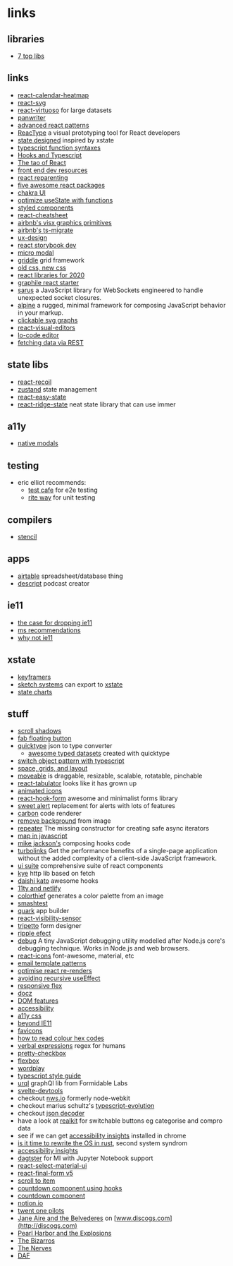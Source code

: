 # links

## libraries

- [7 top libs](https://betterprogramming.pub/top-7-libraries-for-blazingly-fast-reactjs-applications-c0069e87c8b7)

## links

- [react-calendar-heatmap](https://github.com/kevinsqi/react-calendar-heatmap)
- [react-svg](https://github.com/tanem/react-svg)
- [react-virtuoso](https://virtuoso.dev/) for large datasets
- [panwriter](https://github.com/mb21/panwriter)
- [advanced react patterns](https://javascript.plainenglish.io/5-advanced-react-patterns-a6b7624267a6)
- [ReacType](https://reactype.io/index.html) a visual prototyping tool for React developers
- [state designed](https://www.state-designer.com/) inspired by xstate
- [typescript function syntaxes](https://kentcdodds.com/blog/typescript-function-syntaxes)
- [Hooks and Typescript](https://medium.com/@steven_creates/how-to-use-react-hooks-usecontext-and-usereducer-with-typescript-f616067248dd)
- [The tao of React](https://alexkondov.com/tao-of-react/)
- [front end dev resources](https://github.com/developer-resources/frontend-development)
- [react reparenting](https://github.com/Paol-imi/react-reparenting)
- [five awesome react packages](https://medium.com/javascript-in-plain-english/five-awesome-react-packages-to-check-out-1ee42f2c19f7)
- [chakra UI](https://blog.bitsrc.io/review-of-chakra-ui-651157bdf43a)
- [optimize useState with functions](https://www.benmvp.com/blog/four-characters-optimize-react-component/)
- [styled components](https://medium.com/javascript-in-plain-english/the-modern-way-to-style-with-styled-components-c3c51b750b5f)
- [react-cheatsheet](https://dev.to/codeartistryio/the-react-cheatsheet-for-2020-real-world-examples-4hgg)
- [airbnb's visx graphics primitives](https://medium.com/airbnb-engineering/introducing-visx-from-airbnb-fd6155ac4658)
- [airbnb's ts-migrate](https://medium.com/airbnb-engineering/ts-migrate-a-tool-for-migrating-to-typescript-at-scale-cd23bfeb5cc)
- [ux-design](https://www.smashingmagazine.com/guides/ux-design/)
- [react storybook dev](https://www.smashingmagazine.com/2020/09/building-react-apps-storybook/)
- [micro modal](https://github.com/ghosh/Micromodal)
- [griddle](https://github.com/daveberning/griddle) grid framework
- [old css, new css ](https://eev.ee/blog/2020/02/01/old-css-new-css/)
- [react libraries for 2020](https://www.robinwieruch.de/react-libraries)
- [graphile react starter](https://github.com/graphile/starter)
- [sarus](https://sarus.anephenix.com/) a JavaScript library for WebSockets engineered to handle unexpected socket closures.
- [alpine](https://github.com/alpinejs/alpine) a rugged, minimal framework for composing JavaScript behavior in your markup.
- [clickable svg graphs](https://medium.com/weekly-webtips/how-to-make-clickable-dynamic-graphics-in-react-using-svg-22071f96623d)
- [react-visual-editors](https://blog.bitsrc.io/react-visual-editors-in-2020-de7759d5d592)
- [lo-code editor](https://www.appgyver.com/)
- [fetching data via REST](https://www.bitnative.com/2020/07/06/four-ways-to-fetch-data-in-react/)

## state libs

- [react-recoil](https://github.com/facebookexperimental/Recoil)
- [zustand](https://github.com/react-spring/zustand) state management
- [react-easy-state](https://github.com/RisingStack/react-easy-state)
- [react-ridge-state](https://github.com/web-ridge/react-ridge-state) neat state library that can use immer

## a11y

- [native modals](https://css-tricks.com/comparing-the-different-types-of-native-javascript-popups/)

## testing

- eric elliot recommends:
  - [test cafe](https://devexpress.github.io/testcafe/) for e2e testing
  - [rite way](https://github.com/ericelliott/riteway) for unit testing

## compilers

- [stencil](https://github.com/ionic-team/stencil)

## apps

- [airtable](https://airtable.com) spreadsheet/database thing
- [descript](https://www.descript.com/) podcast creator

## ie11

- [the case for dropping ie11](https://css-tricks.com/a-business-case-for-dropping-internet-explorer/)
- [ms recommendations](https://techcommunity.microsoft.com/t5/Windows-IT-Pro-Blog/The-perils-of-using-Internet-Explorer-as-your-default-browser/ba-p/331732)
- [why not ie11](https://death-to-ie11.netlify.com/)

## xstate

- [keyframers](https://codepen.io/team/keyframers/)
- [sketch systems](https://sketch.systems/) can export to [xstate](https://github.com/davidkpiano/xstate)
- [state charts](https://statecharts.github.io/)

## stuff

- [scroll shadows](https://css-scroll-shadows.now.sh/?bgColor=3a61a8&shadowColor=222222&pxSize=15)
- [fab floating button](https://dericgw.github.io/react-tiny-fab/)
- [quicktype](https://marketplace.visualstudio.com/items?itemName=quicktype.quicktype) json to type converter
  - [awesome typed datasets](https://github.com/typeguard/awesome-typed-datasets) created with quicktype
- [switch object pattern with typescript](https://maxburson.com/switch-object-pattern-with-typescript/)
- [space, grids, and layout](https://www.designsystems.com/space-grids-and-layouts/)
- [moveable](https://daybrush.com/moveable/) is draggable, resizable, scalable, rotatable, pinchable
- [react-tabulator](http://tabulator.info/) looks like it has grown up
- [animated icons](https://react.useanimations.com/)
- [react-hook-form](https://react-hook-form.com/) awesome and minimalist forms library
- [sweet alert](https://sweetalert2.github.io/) replacement for alerts with lots of features
- [carbon](https://github.com/carbon-app/carbon) code renderer
- [remove background](https://www.remove.bg/upload) from image
- [repeater](https://repeater.js.org/docs/quickstart) The missing constructor for creating safe async iterators
- [map in javascript](http://thecodebarbarian.com/the-80-20-guide-to-maps-in-javascript.html)
- [mike jackson's](https://github.com/mjackson/react-loop-2019) composing hooks code
- [turbolinks](https://github.com/turbolinks/turbolinks) Get the performance benefits of a single-page application without the added complexity of a client-side JavaScript framework.
- [ui suite](https://github.com/rsuite/rsuite) comprehensive suite of react components
- [kye](https://github.com/sindresorhus/ky) http lib based on fetch
- [daishi kato](https://github.com/dai-shi) awesome hooks
- [11ty and netlify](https://css-tricks.com/a-site-for-front-end-development-conferences-built-with-11ty-on-netlify/)
- [colorthief](https://lokeshdhakar.com/projects/color-thief/) generates a color palette from an image
- [smashtest](https://smashtest.io/getting-started)
- [quark](https://quarkjs.io/guide/intro.html#what-is-quark) app builder
- [react-visibility-sensor](https://alligator.io/react/components-viewport-react-visibility-sensor/)
- [tripetto](https://tripetto.com/sdk/developers/react/) form designer
- [ripple efect](https://codeburst.io/create-a-material-design-ripple-effect-without-js-9d3cbee25b3e)
- [debug](https://github.com/visionmedia/debug) A tiny JavaScript debugging utility modelled after Node.js core's debugging technique. Works in Node.js and web browsers.
- [react-icons](https://www.npmjs.com/package/react-icons) font-awesome, material, etc
- [email template patterns](https://tedgoas.github.io/Cerberus/)
- [optimise react re-renders](https://kentcdodds.com/blog/optimize-react-re-renders#practical)
- [avoiding recursive useEffect](https://javascriptplayground.com/avoiding-recursive-use-effect-hooks-react/)
- [responsive flex](https://www.telerik.com/blogs/creating-a-responsive-layout-in-react?utm_medium=cpm&utm_source=frontendfocus&utm_campaign=kendo-ui-react-blog-responsive-app-with-hooks)
- [docz](https://www.docz.site/)
- [DOM features](https://blog.logrocket.com/8-dom-features-you-didnt-know-existed-ec2a0a28fd89/)
- [accessibility](https://www.smashingmagazine.com/2019/06/web-accessibility-context/)
- [a11y css](https://github.com/mike-engel/a11y-css-reset)
- [beyond IE11](https://dev.to/samthor/what-to-expect-when-you-re-expecting-to-drop-ie11-ifg)
- [favicons](https://dougsillars.com/2019/05/07/favicons-perhaps-the-least-understood-web-feature/)
- [how to read colour hex codes](https://www.dotconferences.com/2018/11/david-desandro-read-color-hex-codes)
- [verbal expressions](https://earth.google.com/web/@48.85829445,2.29433329,120a,909.58170927d,35y,166.12597668h,55t,0r/data=CgAoAg?beta=1) regex for humans
- [pretty-checkbox](https://lokesh-coder.github.io/pretty-checkbox/)
- [flexbox](https://css-tricks.com/snippets/css/a-guide-to-flexbox/)
- [wordplay](https://daneden.me/2018/06/27/wordplay/)
- [typescript style guide](https://github.com/palmerhq/typescript)
- [urql](https://formidable.com/blog/2019/urql-2019/) graphQl lib from Formidable Labs
- [svelte-devtools](https://github.com/RedHatter/svelte-devtools)
- checkout [nws.io](https://nwjs.io/) formerly node-webkit
- checkout marius schultz's [typescript-evolution](https://mariusschulz.com/blog/series/typescript-evolution)
- checkout [json decoder](https://dev.to/joanllenas/decoding-json-with-typescript-1jjc)
- have a look at [realkit](https://reakit.io/docs/composition/) for switchable buttons eg categorise and compro data
- see if we can get [accessibility insights](https://accessibilityinsights.io/) installed in chrome
- [is it time to rewrite the OS in rust](https://www.youtube.com/watch?v=HgtRAbE1nBM), second system syndrom
- [accessibility insights](https://accessibilityinsights.io/)
- [dagtster](https://dagster.readthedocs.io/en/0.4.3/) for MI with Jupyter Notebook support
- [react-select-material-ui](https://github.com/iulian-radu-at/react-select-material-ui)
- [react-final-form v5](https://github.com/final-form/react-final-form#helper-libraries)
- [scroll to item](https://www.robinwieruch.de/react-scroll-to-item/)
- [countdown component using hooks](https://upmostly.com/tutorials/build-a-react-timer-component-using-hooks/)
- [countdown component](https://www.florin-pop.com/blog/2019/05/countdown-built-with-react/)
- [notion.io](https://www.notion.so)
- [twent one pilots](https://www.youtube.com/watch?v=eJnQBXmZ7Ek)
- [Jane Aire and the Belvederes](https://www.discogs.com/Jane-Aire-And-The-Belvederes-Jane-Aire-And-The-Belvederes/master/335222) on [www.discogs.com](http://discogs.com)
- [Pearl Harbor and the Explosions](https://www.discogs.com/Pearl-Harbor-And-The-Explosions-Pearl-Harbor-And-The-Explosions/master/134196)
- [The Bizarros](https://www.discogs.com/The-Bizarros-Lady-Doubonette/release/1550388)
- [The Nerves](https://www.discogs.com/The-Nerves-The-Nerves/master/463417)
- [DAF](https://www.discogs.com/Deutsch-Amerikanische-Freundschaft-F%C3%BCnfzehn-Neue-DAF-Lieder/master/25458)
